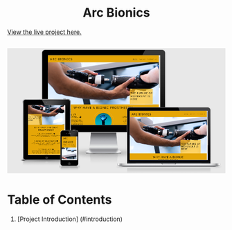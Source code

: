 <h1 align="center">Arc Bionics</h1>

[View the live project here.](https://shazaiib47.github.io/arc-bionics-new/)

<h2 align="center"><img src="/assets/images/responsive-website-snap.png"></h2>

# Table of Contents <a name="home"></a>
1. [Project Introduction] (#introduction)
